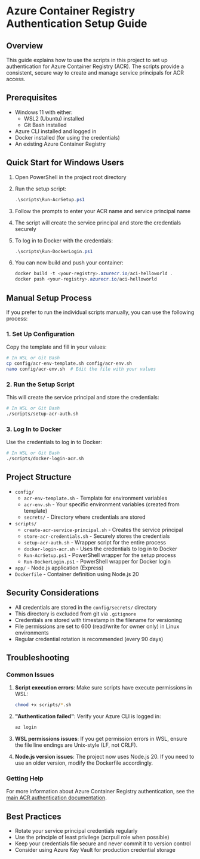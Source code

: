 # Azure Container Registry Authentication Setup Guide

## Overview

This guide explains how to use the scripts in this project to set up authentication for Azure Container Registry (ACR). The scripts provide a consistent, secure way to create and manage service principals for ACR access.

## Prerequisites

- Windows 11 with either:
  - WSL2 (Ubuntu) installed
  - Git Bash installed
- Azure CLI installed and logged in
- Docker installed (for using the credentials)
- An existing Azure Container Registry

## Quick Start for Windows Users

1. Open PowerShell in the project root directory
2. Run the setup script:

   ```powershell
   .\scripts\Run-AcrSetup.ps1
   ```

3. Follow the prompts to enter your ACR name and service principal name
4. The script will create the service principal and store the credentials securely
5. To log in to Docker with the credentials:

   ```powershell
   .\scripts\Run-DockerLogin.ps1
   ```

6. You can now build and push your container:

   ```powershell
   docker build -t <your-registry>.azurecr.io/aci-helloworld .
   docker push <your-registry>.azurecr.io/aci-helloworld
   ```

## Manual Setup Process

If you prefer to run the individual scripts manually, you can use the following process:

### 1. Set Up Configuration

Copy the template and fill in your values:

```bash
# In WSL or Git Bash
cp config/acr-env-template.sh config/acr-env.sh
nano config/acr-env.sh  # Edit the file with your values
```

### 2. Run the Setup Script

This will create the service principal and store the credentials:

```bash
# In WSL or Git Bash
./scripts/setup-acr-auth.sh
```

### 3. Log In to Docker

Use the credentials to log in to Docker:

```bash
# In WSL or Git Bash
./scripts/docker-login-acr.sh
```

## Project Structure

- `config/`
  - `acr-env-template.sh` - Template for environment variables
  - `acr-env.sh` - Your specific environment variables (created from template)
  - `secrets/` - Directory where credentials are stored
- `scripts/`
  - `create-acr-service-principal.sh` - Creates the service principal
  - `store-acr-credentials.sh` - Securely stores the credentials
  - `setup-acr-auth.sh` - Wrapper script for the entire process
  - `docker-login-acr.sh` - Uses the credentials to log in to Docker
  - `Run-AcrSetup.ps1` - PowerShell wrapper for the setup process
  - `Run-DockerLogin.ps1` - PowerShell wrapper for Docker login
- `app/` - Node.js application (Express)
- `Dockerfile` - Container definition using Node.js 20

## Security Considerations

- All credentials are stored in the `config/secrets/` directory
- This directory is excluded from git via `.gitignore`
- Credentials are stored with timestamp in the filename for versioning
- File permissions are set to 600 (read/write for owner only) in Linux environments
- Regular credential rotation is recommended (every 90 days)

## Troubleshooting

### Common Issues

1. **Script execution errors**: Make sure scripts have execute permissions in WSL:

   ```bash
   chmod +x scripts/*.sh
   ```

2. **"Authentication failed"**: Verify your Azure CLI is logged in:

   ```bash
   az login
   ```

3. **WSL permissions issues**: If you get permission errors in WSL, ensure the file line endings are Unix-style (LF, not CRLF).

4. **Node.js version issues**: The project now uses Node.js 20. If you need to use an older version, modify the Dockerfile accordingly.

### Getting Help

For more information about Azure Container Registry authentication, see the [main ACR authentication documentation](acr-auth.md).

## Best Practices

- Rotate your service principal credentials regularly
- Use the principle of least privilege (acrpull role when possible)
- Keep your credentials file secure and never commit it to version control
- Consider using Azure Key Vault for production credential storage
